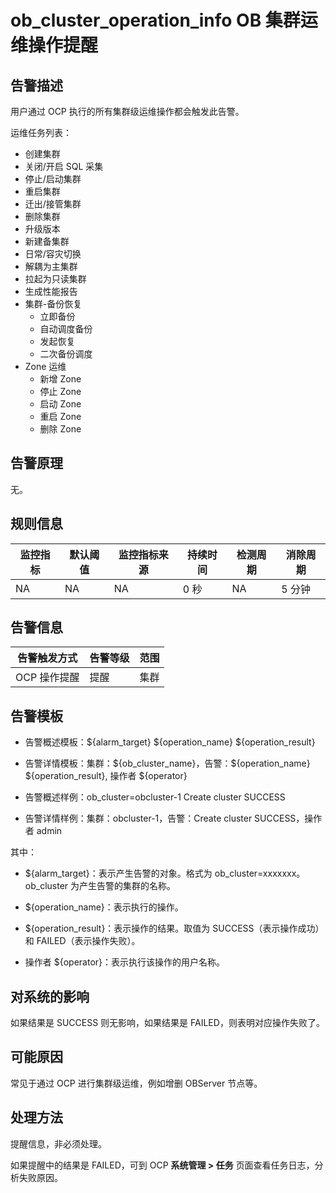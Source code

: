 # ob_cluster_operation_info OB 集群运维操作提醒

## 告警描述

用户通过 OCP 执行的所有集群级运维操作都会触发此告警。

运维任务列表：

* 创建集群
* 关闭/开启 SQL 采集
* 停止/启动集群
* 重启集群
* 迁出/接管集群
* 删除集群
* 升级版本
* 新建备集群
* 日常/容灾切换
* 解耦为主集群
* 拉起为只读集群
* 生成性能报告
* 集群-备份恢复
  * 立即备份
  * 自动调度备份
  * 发起恢复
  * 二次备份调度
* Zone 运维
  * 新增 Zone
  * 停止 Zone
  * 启动 Zone
  * 重启 Zone
  * 删除 Zone

## 告警原理

无。

## 规则信息

| 监控指标 | 默认阈值 | 监控指标来源 | 持续时间 | 检测周期 | 消除周期 |
| -------- | -------- | ------------ | -------- | -------- | -------- |
| NA       | NA       | NA           | 0 秒     | NA       | 5 分钟   |

## 告警信息

| 告警触发方式 | 告警等级 | 范围 |
| ------------ | -------- | ---- |
| OCP 操作提醒 | 提醒     | 集群 |

## 告警模板

* 告警概述模板：\${alarm_target} \${operation_name} \${operation_result}

* 告警详情模板：集群：\${ob_cluster_name}，告警：\${operation_name} \${operation_result}, 操作者 ${operator}

* 告警概述样例：ob_cluster=obcluster-1 Create cluster SUCCESS

* 告警详情样例：集群：obcluster-1，告警：Create cluster SUCCESS，操作者 admin

其中：

* ${alarm_target}：表示产生告警的对象。格式为 ob_cluster=xxxxxxx。ob_cluster 为产生告警的集群的名称。

* ${operation_name}：表示执行的操作。

* ${operation_result}：表示操作的结果。取值为 SUCCESS（表示操作成功）和 FAILED（表示操作失败）。

* 操作者 ${operator}：表示执行该操作的用户名称。

## 对系统的影响

如果结果是 SUCCESS 则无影响，如果结果是 FAILED，则表明对应操作失败了。

## 可能原因

常见于通过 OCP 进行集群级运维，例如增删 OBServer 节点等。

## 处理方法

提醒信息，非必须处理。

如果提醒中的结果是 FAILED，可到 OCP **系统管理 \> 任务** 页面查看任务日志，分析失败原因。
